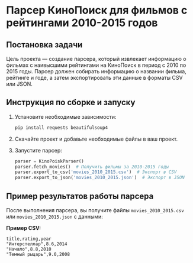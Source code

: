 # Парсер КиноПоиск для фильмов с рейтингами 2010-2015 годов

## Постановка задачи
Цель проекта — создание парсера, который извлекает информацию о фильмах с наивысшими рейтингами на КиноПоиск в период с 2010 по 2015 годы. Парсер должен собирать информацию о названии фильма, рейтинге и годе, а затем экспортировать эти данные в форматы CSV или JSON.

## Инструкция по сборке и запуску

1. Установите необходимые зависимости:
    ```bash
    pip install requests beautifulsoup4
    ```

2. Скачайте проект и добавьте необходимые файлы в ваш проект.

3. Запустите парсер:
    ```python
    parser = KinoPoiskParser()
    parser.fetch_movies()  # Получить фильмы за 2010-2015 годы
    parser.export_to_csv('movies_2010_2015.csv')  # Экспорт в CSV
    parser.export_to_json('movies_2010_2015.json')  # Экспорт в JSON
    ```

## Пример результатов работы парсера

После выполнения парсера, вы получите файлы `movies_2010_2015.csv` или `movies_2010_2015.json` с данными:

**Пример CSV:**

```csv
title,rating,year
"Интерстеллар",8.6,2014
"Начало",8.8,2010
"Темный рыцарь",9.0,2008
